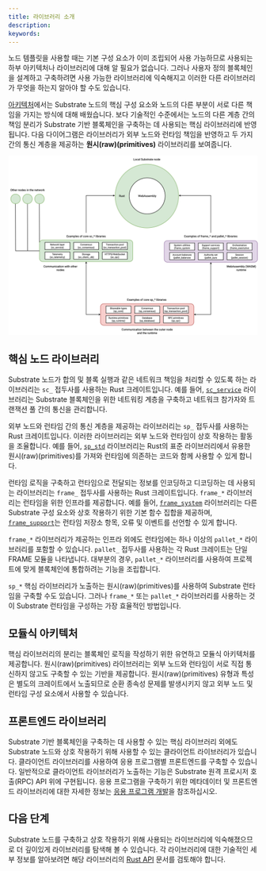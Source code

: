 ```yaml
---
title: 라이브러리 소개
description:
keywords:
---
```


노드 템플릿을 사용할 때는 기본 구성 요소가 이미 조립되어 사용 가능하므로 사용되는 하부 아키텍처나 라이브러리에 대해 알 필요가 없습니다.
그러나 사용자 정의 블록체인을 설계하고 구축하려면 사용 가능한 라이브러리에 익숙해지고 이러한 다른 라이브러리가 무엇을 하는지 알아야 할 수도 있습니다.

[아키텍처](/learn/architecture/)에서는 Substrate 노드의 핵심 구성 요소와 노드의 다른 부분이 서로 다른 책임을 가지는 방식에 대해 배웠습니다.
보다 기술적인 수준에서는 노드의 다른 계층 간의 책임 분리가 Substrate 기반 블록체인을 구축하는 데 사용되는 핵심 라이브러리에 반영됩니다.
다음 다이어그램은 라이브러리가 외부 노드와 런타임 책임을 반영하고 두 가지 간의 통신 계층을 제공하는 **원시(raw)(primitives)** 라이브러리를 보여줍니다.

![외부 노드와 런타임을 위한 핵심 노드 라이브러리](/media/images/docs/libraries.png)

## 핵심 노드 라이브러리

Substrate 노드가 합의 및 블록 실행과 같은 네트워크 책임을 처리할 수 있도록 하는 라이브러리는 `sc_` 접두사를 사용하는 Rust 크레이트입니다.
예를 들어, [`sc_service`](https://paritytech.github.io/substrate/master/sc_service/index.html) 라이브러리는 Substrate 블록체인을 위한 네트워킹 계층을 구축하고 네트워크 참가자와 트랜잭션 풀 간의 통신을 관리합니다.

외부 노드와 런타임 간의 통신 계층을 제공하는 라이브러리는 `sp_` 접두사를 사용하는 Rust 크레이트입니다.
이러한 라이브러리는 외부 노드와 런타임이 상호 작용하는 활동을 조율합니다.
예를 들어, [`sp_std`](https://paritytech.github.io/substrate/master/sp_std/index.html) 라이브러리는 Rust의 표준 라이브러리에서 유용한 원시(raw)(primitives)를 가져와 런타임에 의존하는 코드와 함께 사용할 수 있게 합니다.

런타임 로직을 구축하고 런타임으로 전달되는 정보를 인코딩하고 디코딩하는 데 사용되는 라이브러리는 `frame_` 접두사를 사용하는 Rust 크레이트입니다.
`frame_*` 라이브러리는 런타임을 위한 인프라를 제공합니다.
예를 들어, [`frame_system`](https://paritytech.github.io/substrate/master/frame_system/index.html) 라이브러리는 다른 Substrate 구성 요소와 상호 작용하기 위한 기본 함수 집합을 제공하며, [`frame_support`](https://paritytech.github.io/substrate/master/frame_support/index.html)는 런타임 저장소 항목, 오류 및 이벤트를 선언할 수 있게 합니다.

`frame_*` 라이브러리가 제공하는 인프라 외에도 런타임에는 하나 이상의 `pallet_*` 라이브러리를 포함할 수 있습니다.
`pallet_` 접두사를 사용하는 각 Rust 크레이트는 단일 FRAME 모듈을 나타냅니다.
대부분의 경우, `pallet_*` 라이브러리를 사용하여 프로젝트에 맞게 블록체인에 통합하려는 기능을 조립합니다.

`sp_*` 핵심 라이브러리가 노출하는 원시(raw)(primitives)를 사용하여 Substrate 런타임을 구축할 수도 있습니다.
그러나 `frame_*` 또는 `pallet_*` 라이브러리를 사용하는 것이 Substrate 런타임을 구성하는 가장 효율적인 방법입니다.

## 모듈식 아키텍처

핵심 라이브러리의 분리는 블록체인 로직을 작성하기 위한 유연하고 모듈식 아키텍처를 제공합니다.
원시(raw)(primitives) 라이브러리는 외부 노드와 런타임이 서로 직접 통신하지 않고도 구축할 수 있는 기반을 제공합니다.
원시(raw)(primitives) 유형과 특성은 별도의 크레이트에서 노출되므로 순환 종속성 문제를 발생시키지 않고 외부 노드 및 런타임 구성 요소에서 사용할 수 있습니다.

## 프론트엔드 라이브러리

Substrate 기반 블록체인을 구축하는 데 사용할 수 있는 핵심 라이브러리 외에도 Substrate 노드와 상호 작용하기 위해 사용할 수 있는 클라이언트 라이브러리가 있습니다.
클라이언트 라이브러리를 사용하여 응용 프로그램별 프론트엔드를 구축할 수 있습니다.
일반적으로 클라이언트 라이브러리가 노출하는 기능은 Substrate 원격 프로시저 호출(RPC) API 위에 구현됩니다.
응용 프로그램을 구축하기 위한 메타데이터 및 프론트엔드 라이브러리에 대한 자세한 정보는 [응용 프로그램 개발](/build/application-development/#rpc-apis)을 참조하십시오.

## 다음 단계

Substrate 노드를 구축하고 상호 작용하기 위해 사용되는 라이브러리에 익숙해졌으므로 더 깊이있게 라이브러리를 탐색해 볼 수 있습니다.
각 라이브러리에 대한 기술적인 세부 정보를 알아보려면 해당 라이브러리의 [Rust API](https://paritytech.github.io/substrate/master/) 문서를 검토해야 합니다.